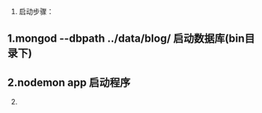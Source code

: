 <!--
@Author: caoyx
@Description: initPrj
@CreateDate: 2018-01-05 11:46:13
 -->

1. 启动步骤：
## 1.mongod --dbpath ../data/blog/  启动数据库(bin目录下)

## 2.nodemon app 启动程序

2. 

